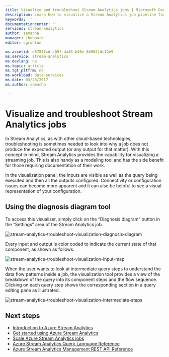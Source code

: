 ```yaml
---
title: Visualize and troubleshoot Stream Analytics jobs | Microsoft Docs
description: Learn how to visualize a Stream Analytics job pipeline for self-service troubleshooting using the diagnostics diagram feature.
keywords: ''
documentationcenter: ''
services: stream-analytics
author: samacha
manager: jhubbard
editor: cgronlun

ms.assetid: d87841cd-c59f-4a46-b46e-8b904fdc12e9
ms.service: stream-analytics
ms.devlang: na
ms.topic: article
ms.tgt_pltfrm: na
ms.workload: data-services
ms.date: 03/28/2017
ms.author: samacha

---
```

# Visualize and troubleshoot Stream Analytics jobs
In Stream Analytics, as with other cloud-based technologies, troubleshooting is sometimes needed to look into why a job does not produce the expected output (or any output for that matter). With this concept in mind, Stream Analytics provides the capability for visualizing a streaming job. This is also handy as a modeling tool and has the side benefit for those requiring documentation of their work.

In the visualization panel, the inputs are visible as well as the query being executed and then all the outputs configured. Connectivity or configuration issues can become more apparent and it can also be helpful to see a visual representation of your configuration.

## Using the diagnosis diagram tool
To access this visualizer, simply click on the “Diagnosis diagram” button in the “Settings” area of the Stream Analytics job.

![stream-analytics-troubleshoot-visualization-diagnosis-diagram](./media/stream-analytics-troubleshoot-visualization/stream-analytics-troubleshoot-visualization-diagnosis-diagram1.png)

Every input and output is color coded to indicate the current state of that component, as shown as follows.

![stream-analytics-troubleshoot-visualization-input-map](./media/stream-analytics-troubleshoot-visualization/stream-analytics-troubleshoot-visualization-input-map.png)

When the user wants to look at intermediate query steps to understand the data flow patterns inside a job, the visualization tool provides a view of the breakdown of the query into its component steps and the flow sequence. Clicking on each query step shows the corresponding section in a query editing pane as illustrated. 

![stream-analytics-troubleshoot-visualization-intermediate-steps](./media/stream-analytics-troubleshoot-visualization/stream-analytics-troubleshoot-visualization-intermediate-steps.png)

## Next steps
* [Introduction to Azure Stream Analytics](stream-analytics-introduction.md)
* [Get started using Azure Stream Analytics](stream-analytics-real-time-fraud-detection.md)
* [Scale Azure Stream Analytics jobs](stream-analytics-scale-jobs.md)
* [Azure Stream Analytics Query Language Reference](https://msdn.microsoft.com/library/azure/dn834998.aspx)
* [Azure Stream Analytics Management REST API Reference](https://msdn.microsoft.com/library/azure/dn835031.aspx)

